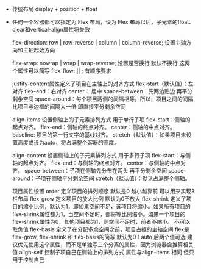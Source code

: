 - 传统布局  display + position + float

- 任何一个容器都可以指定为 Flex 布局，设为 Flex 布局以后，子元素的float、clear和vertical-align属性将失效

    flex-direction: row | row-reverse | column | column-reverse; 设置主轴方向和主轴起始方向
    
    flex-wrap: nowrap | wrap | wrap-reverse;
    设置是否换行 默认不换行
    这两个属性可以简写 flex-flow: <flex-direction> || <flex-wrap>; 有顺序要求

    justify-content属性定义了项目在主轴上的对齐方式
    flex-start（默认值）：左对齐
    flex-end：右对齐
    center： 居中
    space-between：先两边贴边 再平分剩余空间
    space-around：每个项目两侧的间隔相等。所以，项目之间的间隔比项目与边框的间隔大一倍  即直接平分剩余空间

    align-items 设置侧轴上的子元素排列方式 用于单行子项
    flex-start：侧轴的起点对齐。
    flex-end：侧轴的终点对齐。
    center：侧轴的中点对齐。
    baseline: 项目的第一行文字的基线对齐。
    stretch（默认值）：如果项目未设置高度或设为auto，将占满整个容器的高度。

    align-content 设置侧轴上的子元素排列方式 用于多行子项
    flex-start：与侧轴的起点对齐。
    flex-end：与侧轴的终点对齐。
    center：与侧轴的中点对齐。
    space-between：子项在侧轴先分布在两头 再平分剩余空间
    space-around：子项在侧轴平分剩余空间
    stretch（默认值）：默认占满整个侧轴。


    项目属性设置
    order 定义项目的排列顺序 默认是0 越小越靠前 可以用来实现3栏布局
    flex-grow  定义项目的放大比例 默认为0不放大
    flex-shrink 定义了项目的缩小比例，默认为1，即如果空间不足，该项目将缩小。如果所有项目的flex-shrink属性都为1，当空间不足时，都将等比例缩小。如果一个项目的flex-shrink属性为0，其他项目都为1，则空间不足时，前者不缩小。  不可以取负值
    flex-basis 定义了在分配多余空间之前，项目占据的主轴空间
    flex是flex-grow, flex-shrink 和 flex-basis的简写 默认为0 1 auto  后两个值可选  建议优先使用这个属性，而不是单独写三个分离的属性，因为浏览器会推算相关值
    align-self 控制子项自己在侧轴上的排列方式 属性与align-items 相同 但只用于控制自己